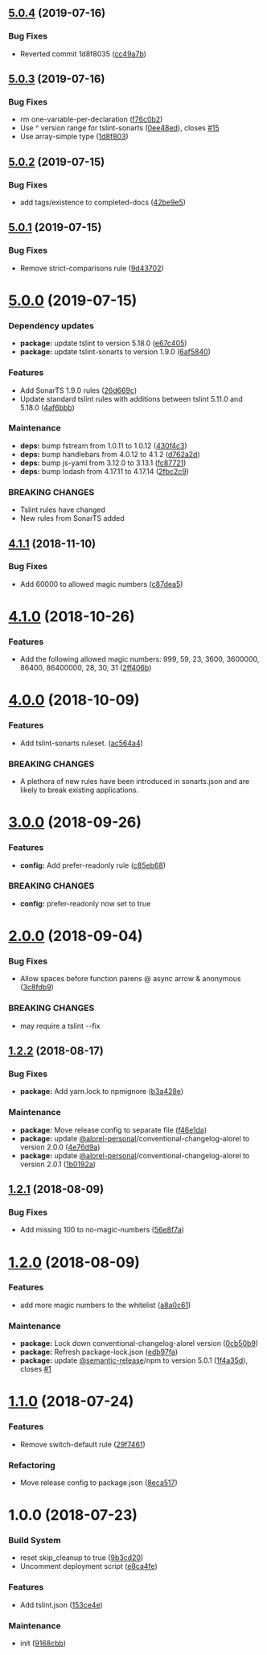 ## [5.0.4](https://github.com/Alorel/tslint-rules/compare/5.0.3...5.0.4) (2019-07-16)


### Bug Fixes

* Reverted commit 1d8f8035 ([cc49a7b](https://github.com/Alorel/tslint-rules/commit/cc49a7b))

## [5.0.3](https://github.com/Alorel/tslint-rules/compare/5.0.2...5.0.3) (2019-07-16)


### Bug Fixes

* rm one-variable-per-declaration ([f76c0b2](https://github.com/Alorel/tslint-rules/commit/f76c0b2))
* Use ^ version range for tslint-sonarts ([0ee48ed](https://github.com/Alorel/tslint-rules/commit/0ee48ed)), closes [#15](https://github.com/Alorel/tslint-rules/issues/15)
* Use array-simple type ([1d8f803](https://github.com/Alorel/tslint-rules/commit/1d8f803))

## [5.0.2](https://github.com/Alorel/tslint-rules/compare/5.0.1...5.0.2) (2019-07-15)


### Bug Fixes

* add tags/existence to completed-docs ([42be9e5](https://github.com/Alorel/tslint-rules/commit/42be9e5))

## [5.0.1](https://github.com/Alorel/tslint-rules/compare/5.0.0...5.0.1) (2019-07-15)


### Bug Fixes

* Remove strict-comparisons rule ([9d43702](https://github.com/Alorel/tslint-rules/commit/9d43702))

# [5.0.0](https://github.com/Alorel/tslint-rules/compare/4.1.1...5.0.0) (2019-07-15)


### Dependency updates

* **package:** update tslint to version 5.18.0 ([e67c405](https://github.com/Alorel/tslint-rules/commit/e67c405))
* **package:** update tslint-sonarts to version 1.9.0 ([6af5840](https://github.com/Alorel/tslint-rules/commit/6af5840))


### Features

* Add SonarTS 1.9.0 rules ([26d669c](https://github.com/Alorel/tslint-rules/commit/26d669c))
* Update standard tslint rules with additions between tslint 5.11.0 and 5.18.0 ([4af6bbb](https://github.com/Alorel/tslint-rules/commit/4af6bbb))


### Maintenance

* **deps:** bump fstream from 1.0.11 to 1.0.12 ([430f4c3](https://github.com/Alorel/tslint-rules/commit/430f4c3))
* **deps:** bump handlebars from 4.0.12 to 4.1.2 ([d762a2d](https://github.com/Alorel/tslint-rules/commit/d762a2d))
* **deps:** bump js-yaml from 3.12.0 to 3.13.1 ([fc87721](https://github.com/Alorel/tslint-rules/commit/fc87721))
* **deps:** bump lodash from 4.17.11 to 4.17.14 ([2fbc2c9](https://github.com/Alorel/tslint-rules/commit/2fbc2c9))


### BREAKING CHANGES

* Tslint rules have changed
* New rules from SonarTS added

## [4.1.1](https://github.com/Alorel/tslint-rules/compare/4.1.0...4.1.1) (2018-11-10)


### Bug Fixes

* Add 60000 to allowed magic numbers ([c87dea5](https://github.com/Alorel/tslint-rules/commit/c87dea5))

# [4.1.0](https://github.com/Alorel/tslint-rules/compare/4.0.0...4.1.0) (2018-10-26)


### Features

* Add the following allowed magic numbers: 999, 59, 23, 3600, 3600000, 86400, 86400000, 28, 30, 31 ([2ff406b](https://github.com/Alorel/tslint-rules/commit/2ff406b))

# [4.0.0](https://github.com/Alorel/tslint-rules/compare/3.0.0...4.0.0) (2018-10-09)


### Features

* Add tslint-sonarts ruleset. ([ac564a4](https://github.com/Alorel/tslint-rules/commit/ac564a4))


### BREAKING CHANGES

* A plethora of new rules have been introduced in sonarts.json and are likely to break existing applications.

# [3.0.0](https://github.com/Alorel/tslint-rules/compare/2.0.0...3.0.0) (2018-09-26)


### Features

* **config:** Add prefer-readonly rule ([c85eb68](https://github.com/Alorel/tslint-rules/commit/c85eb68))


### BREAKING CHANGES

* **config:** prefer-readonly now set to true

# [2.0.0](https://github.com/Alorel/tslint-rules/compare/1.2.2...2.0.0) (2018-09-04)


### Bug Fixes

* Allow spaces before function parens @ async arrow & anonymous ([3c8fdb9](https://github.com/Alorel/tslint-rules/commit/3c8fdb9))


### BREAKING CHANGES

* may require a tslint --fix

## [1.2.2](https://github.com/Alorel/tslint-rules/compare/1.2.1...1.2.2) (2018-08-17)


### Bug Fixes

* **package:** Add yarn.lock to npmignore ([b3a428e](https://github.com/Alorel/tslint-rules/commit/b3a428e))


### Maintenance

* **package:** Move release config to separate file ([f46e1da](https://github.com/Alorel/tslint-rules/commit/f46e1da))
* **package:** update [@alorel-personal](https://github.com/alorel-personal)/conventional-changelog-alorel to version 2.0.0 ([4e76d9a](https://github.com/Alorel/tslint-rules/commit/4e76d9a))
* **package:** update [@alorel-personal](https://github.com/alorel-personal)/conventional-changelog-alorel to version 2.0.1 ([1b0192a](https://github.com/Alorel/tslint-rules/commit/1b0192a))

## [1.2.1](https://github.com/Alorel/tslint-rules/compare/1.2.0...1.2.1) (2018-08-09)


### Bug Fixes

* Add missing 100 to no-magic-numbers ([56e8f7a](https://github.com/Alorel/tslint-rules/commit/56e8f7a))

# [1.2.0](https://github.com/Alorel/tslint-rules/compare/1.1.0...1.2.0) (2018-08-09)


### Features

* add more magic numbers to the whitelist ([a8a0c61](https://github.com/Alorel/tslint-rules/commit/a8a0c61))


### Maintenance

* **package:** Lock down conventional-changelog-alorel version ([0cb50b9](https://github.com/Alorel/tslint-rules/commit/0cb50b9))
* **package:** Refresh package-lock.json ([edb97fa](https://github.com/Alorel/tslint-rules/commit/edb97fa))
* **package:** update [@semantic-release](https://github.com/semantic-release)/npm to version 5.0.1 ([1f4a35d](https://github.com/Alorel/tslint-rules/commit/1f4a35d)), closes [#1](https://github.com/Alorel/tslint-rules/issues/1)

# [1.1.0](https://github.com/Alorel/tslint-rules/compare/1.0.0...1.1.0) (2018-07-24)


### Features

* Remove switch-default rule ([29f7461](https://github.com/Alorel/tslint-rules/commit/29f7461))


### Refactoring

* Move release config to package.json ([8eca517](https://github.com/Alorel/tslint-rules/commit/8eca517))

# 1.0.0 (2018-07-23)


### Build System

* reset skip_cleanup to true ([9b3cd20](https://github.com/Alorel/tslint-rules/commit/9b3cd20))
* Uncomment deployment script ([e8ca4fe](https://github.com/Alorel/tslint-rules/commit/e8ca4fe))


### Features

* Add tslint.json ([153ce4e](https://github.com/Alorel/tslint-rules/commit/153ce4e))


### Maintenance

* init ([9168cbb](https://github.com/Alorel/tslint-rules/commit/9168cbb))
